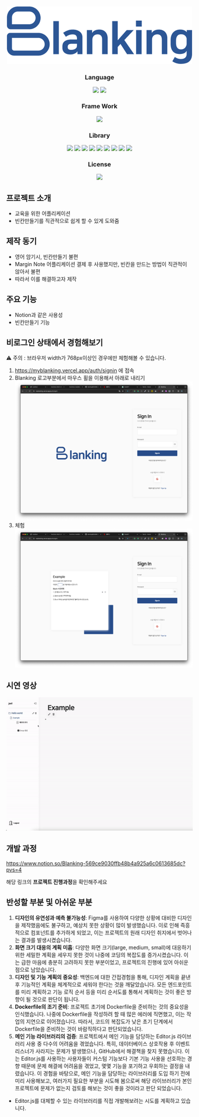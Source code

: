 <p align="center">
  <img src="./src/public/Logo.png">
</p>

<h3 align="middle">Language</h3>

<p align="middle">
  <img src="https://img.shields.io/badge/language-js-yellow.svg?style=flat-square"/>
  <img src="https://img.shields.io/badge/language-scss-lightpink.svg?style=flat-square"/>
</p>

<h3 align="middle">Frame Work</h3>
<p align="middle">
  <img src="https://img.shields.io/badge/framework-next.js-black.svg?style=flat-square"/>
</p>

<h3 align="middle">Library</h3>
<p align="middle">
  <img src="https://img.shields.io/badge/library-storybook-red.svg?style=flat-square"/>
  <img src="https://img.shields.io/badge/library-editorJs-skyblue.svg?style=flat-square"/>
    <img src="https://img.shields.io/badge/library-nextAuth-blue.svg?style=flat-square"/>
  <img src="https://img.shields.io/badge/library-zustand-lightblue.svg?style=flat-square"/>
  <img src="https://img.shields.io/badge/library-prisma-purple.svg?style=flat-square"/>
  <img src="https://img.shields.io/badge/library-axios-lightgray.svg?style=flat-square"/>
  <img src="https://img.shields.io/badge/library-bcrypt-lightgray.svg?style=flat-square"/>
  <img src="https://img.shields.io/badge/library-uuid-lightgray.svg?style=flat-square"/>
  <img src="https://img.shields.io/badge/library-classnames-lightgray.svg?style=flat-square"/>
</p>

<h3 align="middle">License</h3>
<p align="middle">
  <a href="https://github.com/daybrush/moveable/blob/master/LICENSE" target="_blank">
      <img src="https://img.shields.io/github/license/woowacourse/javascript-lotto.svg?style=flat-square&label=license&color=08CE5D"/>
  </a>
</p>

## 프로젝트 소개

-   교육을 위한 어플리케이션
-   빈칸만들기를 직관적으로 쉽게 할 수 있게 도와줌

## 제작 동기

-   영어 암기시, 빈칸만들기 불편
-   Margin Note 어플리케이션 결제 후 사용했지만, 빈칸을 만드는 방법이 직관적이 않아서 불편
-   따라서 이를 해결하고자 제작

## 주요 기능

-   Notion과 같은 사용성
-   빈칸만들기 기능

## 비로그인 상태에서 경험해보기

:warning: 주의 : 브라우저 width가 768px이상인 경우에만 체험해볼 수 있습니다.

1. https://myblanking.vercel.app/auth/signin 에 접속
2. Blanking 로고부분에서 마우스 휠을 이용해서 아래로 내리기
   <img src="./src/public/Readme/Main화면.png">
3. 체험
   <img src="./src/public/Readme/튜토리얼화면.png">

## 시연 영상

<p align="middle">
  <img src="./src/public/Readme/시연영상.gif">
</p>

## 개발 과정

https://www.notion.so/Blanking-569ce9030ffb48b4a925a6c0613685dc?pvs=4

해당 링크의 **프로젝트 진행과정**을 확인해주세요

## 반성할 부분 및 아쉬운 부분

1. **디자인의 유연성과 예측 불가능성**: Figma를 사용하여 다양한 상황에 대비한 디자인을 제작했음에도 불구하고, 예상치 못한 상황이 많이 발생했습니다. 이로 인해 즉흥적으로 컴포넌트를 추가하게 되었고, 이는 프로젝트의 원래 디자인 취지에서 벗어나는 결과를 발생시켰습니다.
2. **화면 크기 대응의 계획 미흡**: 다양한 화면 크기(large, medium, small)에 대응하기 위한 세밀한 계획을 세우지 못한 것이 나중에 코딩의 복잡도를 증가시켰습니다. 이는 급한 마음에 충분히 고려하지 못한 부분이었고, 프로젝트의 진행에 있어 아쉬운 점으로 남았습니다.
3. **디자인 및 기능 계획의 중요성**: 백엔드에 대한 간접경험을 통해, 디자인 계획을 끝낸 후 기능적인 계획을 체계적으로 세워야 한다는 것을 깨달았습니다. 모든 엔드포인트를 미리 계획하고 기능 로직 순서 등을 미리 순서도를 통해서 계획하는 것이 좋은 방향이 될 것으로 판단이 됩니다.
4. **Dockerfile의 조기 준비**: 프로젝트 초기에 Dockerfile을 준비하는 것의 중요성을 인식했습니다. 나중에 Dockerfile을 작성하려 할 때 많은 에러에 직면했고, 이는 작업의 지연으로 이어졌습니다. 따라서, 코드의 복잡도가 낮은 초기 단계에서 Dockerfile을 준비하는 것이 바람직하다고 판단되었습니다.
5. **메인 기능 라이브러리의 검증**: 프로젝트에서 메인 기능을 담당하는 Editor.js 라이브러리 사용 중 다수의 어려움을 겪었습니다. 특히, 데이터베이스 상호작용 후 이벤트 리스너가 사라지는 문제가 발생했으나, GitHub에서 해결책을 찾지 못했습니다. 이는 Editor.js를 사용하는 사용자들이 커스텀 기능보다 기본 기능 사용을 선호하는 경향 때문에 문제 해결에 어려움을 겪었고, 몇몇 기능을 포기하고 우회하는 결정을 내렸습니다. 이 경험을 바탕으로, 메인 기능을 담당하는 라이브러리를 도입 하기 전에 미리 사용해보고, 여러가지 필요한 부분을 시도해 봄으로써 해당 라이브러리가 본인 프로젝트에 문제가 없는지 검토를 해보는 것이 좋을 것이라고 판단 되었습니다.

-   Editor.js를 대체할 수 있는 라이브러리를 직접 개발해보려는 시도를 계획하고 있습니다.

